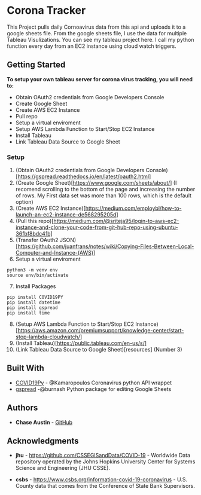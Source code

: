 # Corona Tracker

This Project pulls daily Cornoavirus data from this api and uploads it to a google sheets file. From the google sheets file, I use the data for multiple Tableau Visulizations. You can see my tableau project here.
I call my python function every day from an EC2 instance using cloud watch triggers.

## Getting Started

**To setup your own tableau server for corona virus tracking, you will need to:**

- Obtain OAuth2 credentials from Google Developers Console
- Create Google Sheet
- Create AWS EC2 Instance
- Pull repo
- Setup a virtual enviroment
- Setup AWS Lambda Function to Start/Stop EC2 Instance
- Install Tableau
- Link Tableau Data Source to Google Sheet

### Setup

1. (Obtain OAuth2 credentials from Google Developers Console)[https://gspread.readthedocs.io/en/latest/oauth2.html]
2. (Create Google Sheet)[https://www.google.com/sheets/about/] (I recomend scrolling to the bottom of the page and increasing the number of rows. My First data set was more than 100 rows, which is the default option)
3. (Create AWS EC2 Instance)[https://medium.com/employbl/how-to-launch-an-ec2-instance-de568295205d]
4. (Pull this repo)[https://medium.com/@sriteja95/login-to-aws-ec2-instance-and-clone-your-code-from-git-hub-repo-using-ubuntu-36fbf8bdc41b]
5. (Transfer OAuth2 JSON)[https://github.com/juanfrans/notes/wiki/Copying-Files-Between-Local-Computer-and-Instance-(AWS)]
6. Setup a virtual enviroment
```
python3 -m venv env
source env/bin/activate
```
7. Install Packages
```
pip install COVID19PY
pip install datetime
pip install gspread
pip install time
```
8. (Setup AWS Lambda Function to Start/Stop EC2 Instance)[https://aws.amazon.com/premiumsupport/knowledge-center/start-stop-lambda-cloudwatch/]
9. (Install Tableau)[https://public.tableau.com/en-us/s/]
10. (Link Tableau Data Source to Google Sheet)[resources] (Number 3)

## Built With

* [COVID19Py](https://github.com/Kamaropoulos/COVID19Py) - @Kamaropoulos Coronavirus python API wrappet
* [gspread](https://github.com/burnash/gspread) -@burnash Python package for editing Google Sheets

## Authors

* **Chase Austin** - [GitHub](https://github.com/ChaseAustin/)

## Acknowledgments

* **jhu** - https://github.com/CSSEGISandData/COVID-19 - Worldwide Data repository operated by the Johns Hopkins University Center for Systems Science and Engineering (JHU CSSE). 

* **csbs** - https://www.csbs.org/information-covid-19-coronavirus - U.S. County data that comes from the Conference of State Bank Supervisors.
